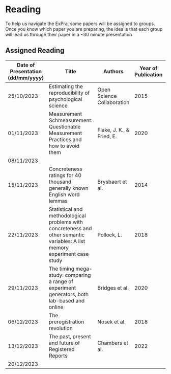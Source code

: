 # Reading

To help us navigate the ExPra, some papers will be assigned to groups. Once you know which paper you are preparing, the idea is that each group will lead us through their paper in a ~30 minute presentation

## Assigned Reading

| Date of Presentation (dd/mm/yyyy) | Title | Authors | Year of Publication | Link |
|-----------------------------------|-------| ------- | ------------------- | ---- |
| 25/10/2023 | Estimating the reproducibility of psychological science | Open Science Collaboration | 2015 | [*Science*, *349*(6251)](https://doi.org/10.1126/science.aac4716) |
| 01/11/2023 | Measurement Schmeasurement: Questionable Measurement Practices and how to avoid them  | Flake, J. K., & Fried, E. | 2020 | [*Advances in Methods and Practices in Psychological Science*, *3*(4), 456-465](https://doi.org/10.1177/2515245920952393) |
| 08/11/2023 |
| 15/11/2023 | Concreteness ratings for 40 thousand generally known English word lemmas | Brysbaert et al. | 2014 | [*Behavior Research Methods*, *46*(3), 904-911](https://doi.org/10.3758/s13428-013-0403-5) |
| 22/11/2023 | Statistical and methodological problems with concreteness and other semantic variables: A list memory experiment case study | Pollock, L. | 2018 | [*Behavior Research Methods*, *50*(3), 1198–1216](https://doi.org/10.3758/s13428-017-0938-y) |
| 29/11/2023 | The timing mega-study: comparing a range of experiment generators, both lab-based and online | Bridges et al. | 2020 | [*PeerJ*, 8:e9414](http://doi.org/10.7717/peerj.9414) |
| 06/12/2023 | The preregistration revolution | Nosek et al. | 2018 | [*PNAS*, *115*(11), 2600-2606](https://doi.org/10.1073/pnas.1708274114) |
| 13/12/2023 |  The past, present and future of Registered Reports | Chambers et al. | 2022 | [*Nature Human Behavior*, *6*, 29-42](https://doi.org/10.1038/s41562-021-01193-7) |
| 20/12/2023 |
